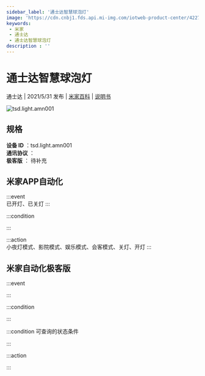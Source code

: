```yaml
---
sidebar_label: '通士达智慧球泡灯'
image: 'https://cdn.cnbj1.fds.api.mi-img.com/iotweb-product-center/4227f15dab4328299ef55a5a5d66f826_168X168px_球泡灯.png?GalaxyAccessKeyId=AKVGLQWBOVIRQ3XLEW&Expires=9223372036854775807&Signature=aDPfRJGUJVcAGQ4GTpidZ72vxCM='
keywords: 
 - 米家
 - 通士达
 - 通士达智慧球泡灯
description : ''
---
```

# 通士达智慧球泡灯

通士达 | 2021/5/31 发布 | [米家百科](https://home.mi.com/webapp/content/baike/product/index.html?model=tsd.light.amn001) | [说明书](https://home.mi.com/views/introduction.html?model=tsd.light.amn001&region=cn)

![tsd.light.amn001](https://cdn.cnbj1.fds.api.mi-img.com/iotweb-product-center/4227f15dab4328299ef55a5a5d66f826_168X168px_球泡灯.png?GalaxyAccessKeyId=AKVGLQWBOVIRQ3XLEW&Expires=9223372036854775807&Signature=aDPfRJGUJVcAGQ4GTpidZ72vxCM=)

## 规格  
> 
**设备 ID** ：tsd.light.amn001  
**通讯协议** ：  
**极客版**  ： 待补充 


## 米家APP自动化  

:::event  
已开灯、已关灯
:::

:::condition  

:::

:::action   
小夜灯模式、影院模式、娱乐模式、会客模式、关灯、开灯
:::

## 米家自动化极客版  

:::event  

:::

:::condition  

:::

:::condition 可查询的状态条件  

:::

:::action  

:::

        
